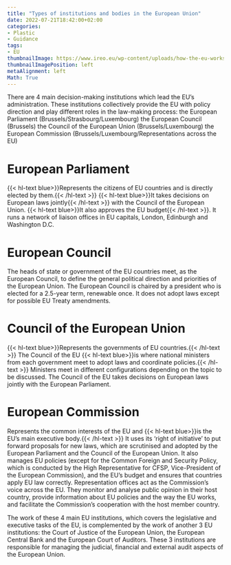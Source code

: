 ```yaml
---
title: "Types of institutions and bodies in the European Union"
date: 2022-07-21T18:42:00+02:00
categories:
- Plastic
- Guidance
tags:
- EU
thumbnailImage: https://www.ireo.eu/wp-content/uploads/how-the-eu-works.png
thumbnailImagePosition: left
metaAlignment: left
Math: True
---
```

<!--more-->
There are 4 main decision-making institutions which lead the EU’s administration. These institutions collectively provide the EU with policy direction and play different roles in the law-making process:
the European Parliament (Brussels/Strasbourg/Luxembourg)
the European Council (Brussels)
the Council of the European Union (Brussels/Luxembourg)
the European Commission (Brussels/Luxembourg/Representations across the EU)

# European Parliament
{{< hl-text blue>}}Represents the citizens of EU countries and is directly elected by them.{{< /hl-text >}} {{< hl-text blue>}}It takes decisions on European laws jointly{{< /hl-text >}} with the Council of the European Union. {{< hl-text blue>}}It also approves the EU budget{{< /hl-text >}}. It runs a network of liaison offices in EU capitals, London, Edinburgh and Washington D.C.

# European Council
The heads of state or government of the EU countries meet, as the European Council, to define the general political direction and priorities of the European Union. The European Council is chaired by a president who is elected for a 2.5-year term, renewable once. It does not adopt laws except for possible EU Treaty amendments.

# Council of the European Union
{{< hl-text blue>}}Represents the governments of EU countries.{{< /hl-text >}} The Council of the EU {{< hl-text blue>}}is where national ministers from each government meet to adopt laws and coordinate policies.{{< /hl-text >}} Ministers meet in different configurations depending on the topic to be discussed. The Council of the EU takes decisions on European laws jointly with the European Parliament.

# European Commission
Represents the common interests of the EU and {{< hl-text blue>}}is the EU’s main executive body.{{< /hl-text >}} It uses its ‘right of initiative’ to put forward proposals for new laws, which are scrutinised and adopted by the European Parliament and the Council of the European Union. It also manages EU policies (except for the Common Foreign and Security Policy, which is conducted by the High Representative for CFSP, Vice-President of the European Commission), and the EU’s budget and ensures that countries apply EU law correctly. Representation offices act as the Commission’s voice across the EU. They monitor and analyse public opinion in their host country, provide information about EU policies and the way the EU works, and facilitate the Commission’s cooperation with the host member country.

The work of these 4 main EU institutions, which covers the legislative and executive tasks of the EU, is complemented by the work of another 3 EU institutions: the Court of Justice of the European Union, the European Central Bank and the European Court of Auditors. These 3 institutions are responsible for managing the judicial, financial and external audit aspects of the European Union.
